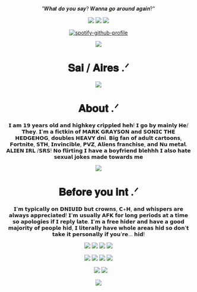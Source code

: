<div align="center">

"𝑾𝒉𝒂𝒕 𝒅𝒐 𝒚𝒐𝒖 𝒔𝒂𝒚? 𝑾𝒂𝒏𝒏𝒂 𝒈𝒐 𝒂𝒓𝒐𝒖𝒏𝒅 𝒂𝒈𝒂𝒊𝒏?"


<img src="https://64.media.tumblr.com/4900c4832744c99991d17fed813a50be/9ab49dc61682ef7e-ed/s100x200/9c6bfc84abecae841b38d90581487644bdbbeb1e.gifv">  <img src="https://64.media.tumblr.com/80482d2b6afb28b52f32e7457a2c9520/9ab49dc61682ef7e-9b/s100x200/4a30dd1ba92199aa173377e8587baa3e4824811d.gifv">  <img src="https://64.media.tumblr.com/bfb8998ed93a9a6c3ff3d4bc7338366b/9ab49dc61682ef7e-88/s100x200/549b5294d61114a1001d7082ced3b04bfeac2ab1.gifv"> 

[![spotify-github-profile](https://spotify-github-profile.kittinanx.com/api/view?uid=ckindler05&cover_image=true&theme=novatorem&show_offline=true&background_color=121212&interchange=true&bar_color=53b14f&bar_color_cover=true)](https://github.com/kittinan/spotify-github-profile)

<img src="https://files.catbox.moe/vnf3kl.png"> 

# 𝐒𝐚𝐢 / 𝐀𝐢𝐫𝐞𝐬 .ᐟ

<p align="center">
<img src="https://64.media.tumblr.com/3a61c58196919cf7e464b17f4aa79b7f/de29105086fd3467-5f/s500x750/2d1476827719d3b8a627536118bbb21af1903dd0.gifv"> 

  <p align="center">
    
# 𝐀𝐛𝐨𝐮𝐭 .ᐟ

𝗜 𝗮𝗺 𝟭𝟵 𝘆𝗲𝗮𝗿𝘀 𝗼𝗹𝗱 𝗮𝗻𝗱 𝗵𝗶𝗴𝗵𝗸𝗲𝘆 𝗰𝗿𝗶𝗽𝗽𝗹𝗲𝗱 𝗵𝗲𝗵! 𝗜 𝗴𝗼 𝗯𝘆 𝗺𝗮𝗶𝗻𝗹𝘆 𝗛𝗲/𝗧𝗵𝗲𝘆. 𝗜'𝗺 𝗮 𝗳𝗶𝗰𝘁𝗸𝗶𝗻 𝗼𝗳 𝗠𝗔𝗥𝗞 𝗚𝗥𝗔𝗬𝗦𝗢𝗡 𝗮𝗻𝗱 𝗦𝗢𝗡𝗜𝗖 𝗧𝗛𝗘 𝗛𝗘𝗗𝗚𝗘𝗛𝗢𝗚, 𝗱𝗼𝘂𝗯𝗹𝗲𝘀 𝗛𝗘𝗔𝗩𝗬 𝗱𝗻𝗶. 𝗕𝗶𝗴 𝗳𝗮𝗻 𝗼𝗳 𝗮𝗱𝘂𝗹𝘁 𝗰𝗮𝗿𝘁𝗼𝗼𝗻𝘀, 𝗙𝗼𝗿𝘁𝗻𝗶𝘁𝗲, 𝗦𝗧𝗛, 𝗜𝗻𝘃𝗶𝗻𝗰𝗶𝗯𝗹𝗲, 𝗣𝗩𝗭, 𝗔𝗹𝗶𝗲𝗻𝘀 𝗳𝗿𝗮𝗻𝗰𝗵𝗶𝘀𝗲, 𝗮𝗻𝗱 𝗡𝘂 𝗺𝗲𝘁𝗮𝗹. 𝗔𝗟𝗜𝗘𝗡 𝗜𝗥𝗟 /𝗦𝗥𝗦! 𝗡𝗼 𝗳𝗹𝗶𝗿𝘁𝗶𝗻𝗴 𝗜 𝗵𝗮𝘃𝗲 𝗮 𝗯𝗼𝘆𝗳𝗿𝗶𝗲𝗻𝗱 𝗯𝗹𝗲𝗵𝗵𝗵 𝗜 𝗮𝗹𝘀𝗼 𝗵𝗮𝘁𝗲 𝘀𝗲𝘅𝘂𝗮𝗹 𝗷𝗼𝗸𝗲𝘀 𝗺𝗮𝗱𝗲 𝘁𝗼𝘄𝗮𝗿𝗱𝘀 𝗺𝗲

<p align="center">
<img src="https://64.media.tumblr.com/1d76ca793ff29a54830dde7473ad7eae/de29105086fd3467-b5/s1280x1920/578126d46ca682b25245c4566a9ef35b666bd039.gifv"> 

# 𝐁𝐞𝐟𝐨𝐫𝐞 𝐲𝐨𝐮 𝐢𝐧𝐭 .ᐟ

𝗜'𝗺 𝘁𝘆𝗽𝗶𝗰𝗮𝗹𝗹𝘆 𝗼𝗻 𝗗𝗡𝗜𝗨𝗜𝗗 𝗯𝘂𝘁 𝗰𝗿𝗼𝘄𝗻𝘀, 𝗖+𝗛, 𝗮𝗻𝗱 𝘄𝗵𝗶𝘀𝗽𝗲𝗿𝘀 𝗮𝗿𝗲 𝗮𝗹𝘄𝗮𝘆𝘀 𝗮𝗽𝗽𝗿𝗲𝗰𝗶𝗮𝘁𝗲𝗱! 𝗜'𝗺 𝘂𝘀𝘂𝗮𝗹𝗹𝘆 𝗔𝗙𝗞 𝗳𝗼𝗿 𝗹𝗼𝗻𝗴 𝗽𝗲𝗿𝗶𝗼𝗱𝘀 𝗮𝘁 𝗮 𝘁𝗶𝗺𝗲 𝘀𝗼 𝗮𝗽𝗼𝗹𝗼𝗴𝗶𝗲𝘀 𝗶𝗳 𝗜 𝗿𝗲𝗽𝗹𝘆 𝗹𝗮𝘁𝗲. 𝗜'𝗺 𝗮 𝗳𝗿𝗲𝗲 𝗵𝗶𝗱𝗲𝗿 𝗮𝗻𝗱 𝗵𝗮𝘃𝗲 𝗮 𝗴𝗼𝗼𝗱 𝗺𝗮𝗷𝗼𝗿𝗶𝘁𝘆 𝗼𝗳 𝗽𝗲𝗼𝗽𝗹𝗲 𝗵𝗶𝗱, 𝗜 𝗹𝗶𝘁𝗲𝗿𝗮𝗹𝗹𝘆 𝗵𝗮𝘃𝗲 𝘄𝗵𝗼𝗹𝗲 𝗮𝗿𝗲𝗮𝘀 𝗵𝗶𝗱 𝘀𝗼 𝗱𝗼𝗻'𝘁 𝘁𝗮𝗸𝗲 𝗶𝘁 𝗽𝗲𝗿𝘀𝗼𝗻𝗮𝗹𝗹𝘆 𝗶𝗳 𝘆𝗼𝘂'𝗿𝗲... 𝗵𝗶𝗱!

<img src="https://64.media.tumblr.com/69efe6070f4e1f5ac82aeb2e787e3f8a/f2cc2a65c0bafe8b-8b/s100x200/9b356ad70d99802bf6fb4387c8a8dcc9847311c0.pnj"> <img src="https://64.media.tumblr.com/0fb2d88ce1c46a92faa714a2dcc08bc2/0dbb877b56918480-cf/s100x200/538ddae26d3657c6273cc88e5f47de4914d10fc6.gifv"> <img src="https://64.media.tumblr.com/9b5e8c88352be49c24d336554b5d2f04/6ee1344952d88480-5d/s100x200/2a86fd9d660ff3ac099616eafa1558b04b4bab02.gifv"> <img src="https://64.media.tumblr.com/74bcaa83644f26d25eba30eee55da917/466cc56e6bf1232e-3b/s100x200/7d5e1c26fce582a51ee315fc97ca7404c207a79e.gifv">

<img src="https://64.media.tumblr.com/13e0a0641e69b65bbb57a7ee9614ec61/65b1f656acbea9b4-5d/s100x200/6e9b946bd03f8003d4537e04ddd7d1dfdcdecbeb.gifv"> <img src="https://64.media.tumblr.com/ebc4bcdac83df35e534326610eb531db/74f9c1a7524fc393-9b/s100x200/d0ad8670f2999a33bd367ed89a81fec9430b7f94.pnj"> <img src="https://64.media.tumblr.com/3dde7f897933a5df6b0ec62873d836f1/5a137ddc52584ba1-0d/s100x200/8466624425130410d38b87377af73a2617500b0f.gifv"> <img src="https://64.media.tumblr.com/e646ede56dde4e0fd4701442d894487b/c4321a96434ec589-22/s100x200/652b160571dbbb65e4997b3cd55d7ac584b5a4d6.gifv">

ㅤ<img src="https://64.media.tumblr.com/e2496ba24797ceafcad5ee15618ff665/de29105086fd3467-1a/s75x75_c1/aece4ab37ff8bc9a6a7905e604caf47b49ccc387.gifv"> <img src="https://64.media.tumblr.com/3e4d142581f9e8d1964add543f090e64/de29105086fd3467-76/s75x75_c1/cdd1b577341e4e681dc4e186b02c5899c71e2d47.gifv">

   <img src="https://64.media.tumblr.com/907e4b347566f0d61c16de22fe89ad70/de29105086fd3467-8c/s1280x1920/4c5275947ebcfa3994af4a9db52a813c99560d6f.gifv">

</div>
